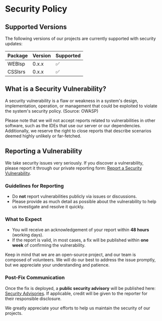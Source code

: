 # Security Policy

## Supported Versions

The following versions of our projects are currently supported with security updates:

| Package | Version | Supported          |
| ------- | ------- | ------------------ |
| WEBlsp  | 0.x.x   | :white_check_mark: |
| CSSlsrs | 0.x.x   | :white_check_mark: |

## What is a Security Vulnerability?

A security vulnerability is a flaw or weakness in a system's design, implementation, operation, or management that could be exploited to violate the system's security policy. (Source: OWASP)

Please note that we will not accept reports related to vulnerabilities in other software, such as the IDEs that use our server or our dependencies. Additionally, we reserve the right to close reports that describe scenarios deemed highly unlikely or far-fetched.

## Reporting a Vulnerability

We take security issues very seriously. If you discover a vulnerability, please report it through our private reporting form: [Report a Security Vulnerability](https://github.com/web-lsp/weblsp/security/advisories/new).

### Guidelines for Reporting

- Do **not** report vulnerabilities publicly via issues or discussions.
- Please provide as much detail as possible about the vulnerability to help us investigate and resolve it quickly.

### What to Expect

- You will receive an acknowledgement of your report within **48 hours** (working days).
- If the report is valid, in most cases, a fix will be published within **one week** of confirming the vulnerability.

Keep in mind that we are an open-source project, and our team is composed of volunteers. We will do our best to address the issue promptly, but we appreciate your understanding and patience.

### Post-Fix Communication

Once the fix is deployed, a **public security advisory** will be published here: [Security Advisories](https://github.com/web-lsp/weblsp/security/advisories). If applicable, credit will be given to the reporter for their responsible disclosure.

We greatly appreciate your efforts to help us maintain the security of our projects.
